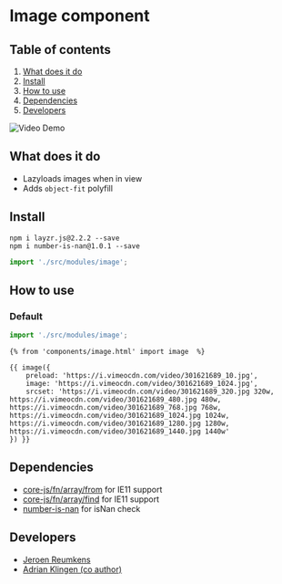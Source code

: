 # Image component

## Table of contents
1. [What does it do](#markdown-header-what-does-it-do)
2. [Install](#markdown-header-install)
3. [How to use](#markdown-header-how-to-use)
4. [Dependencies](#markdown-header-dependencies)
5. [Developers](#markdown-header-developers)

![Video Demo](./_demo/video.gif)

## What does it do
* Lazyloads images when in view
* Adds `object-fit` polyfill

## Install
```node
npm i layzr.js@2.2.2 --save
npm i number-is-nan@1.0.1 --save
```
```javascript
import './src/modules/image';
```

## How to use

### Default

```javascript
import './src/modules/image';
```

```htmlmixed
{% from 'components/image.html' import image  %}

{{ image({
    preload: 'https://i.vimeocdn.com/video/301621689_10.jpg',
    image: 'https://i.vimeocdn.com/video/301621689_1024.jpg',
    srcset: 'https://i.vimeocdn.com/video/301621689_320.jpg 320w, https://i.vimeocdn.com/video/301621689_480.jpg 480w, https://i.vimeocdn.com/video/301621689_768.jpg 768w, https://i.vimeocdn.com/video/301621689_1024.jpg 1024w, https://i.vimeocdn.com/video/301621689_1280.jpg 1280w, https://i.vimeocdn.com/video/301621689_1440.jpg 1440w'
}) }}
```


## Dependencies
* [core-js/fn/array/from](https://www.npmjs.com/package/core-js) for IE11 support
* [core-js/fn/array/find](https://www.npmjs.com/package/core-js) for IE11 support
* [number-is-nan](https://github.com/sindresorhus/number-is-nan) for isNan check

## Developers
* [Jeroen Reumkens](mailto:jeroen-reumkens@tamtam.nl)
* [Adrian Klingen (co author)](mailto:adrian@tamtam.nl)
